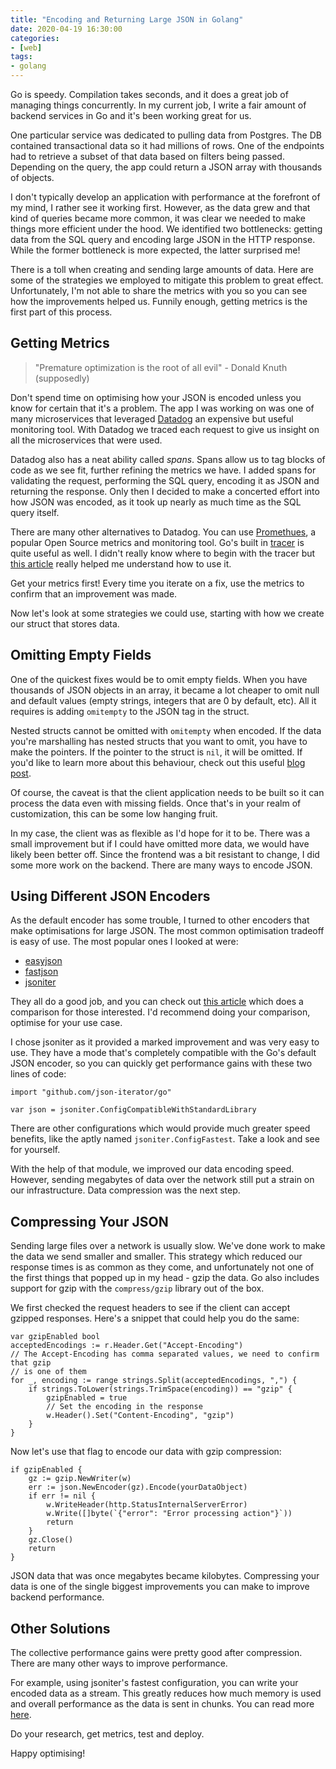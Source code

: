 ```yaml
---
title: "Encoding and Returning Large JSON in Golang"
date: 2020-04-19 16:30:00
categories:
- [web]
tags:
- golang
---
```


Go is speedy. Compilation takes seconds, and it does a great job of managing things concurrently. In my current job, I write a fair amount of backend services in Go and it's been working great for us.

One particular service was dedicated to pulling data from Postgres. The DB contained transactional data so it had millions of rows. One of the endpoints had to retrieve a subset of that data based on filters being passed. Depending on the query, the app could return a JSON array with thousands of objects.

I don't typically develop an application with performance at the forefront of my mind, I rather see it working first. However, as the data grew and that kind of queries became more common, it was clear we needed to make things more efficient under the hood. We identified two bottlenecks: getting data from the SQL query and encoding large JSON in the HTTP response. While the former bottleneck is more expected, the latter surprised me!

There is a toll when creating and sending large amounts of data. Here are some of the strategies we employed to mitigate this problem to great effect. Unfortunately, I'm not able to share the metrics with you so you can see how the improvements helped us. Funnily enough, getting metrics is the first part of this process.

## Getting Metrics

> "Premature optimization is the root of all evil" - Donald Knuth (supposedly)

Don't spend time on optimising how your JSON is encoded unless you know for certain that it's a problem. The app I was working on was one of many microservices that leveraged <a rel="nofollow noopener" target="_blank" href="https://www.datadoghq.com/">Datadog</a> an expensive but useful monitoring tool. With Datadog we traced each request to give us insight on all the microservices that were used.

Datadog also has a neat ability called *spans*. Spans allow us to tag blocks of code as we see fit, further refining the metrics we have. I added spans for validating the request, performing the SQL query, encoding it as JSON and returning the response. Only then I decided to make a concerted effort into how JSON was encoded, as it took up nearly as much time as the SQL query itself.

There are many other alternatives to Datadog. You can use <a rel="nofollow noopener" target="_blank" href="https://prometheus.io/">Promethues</a>, a popular Open Source metrics and monitoring tool. Go's built in <a a rel="nofollow noopener" href="https://golang.org/doc/diagnostics.html#tracing">tracer</a> is quite useful as well. I didn't really know where to begin with the tracer but <a rel="nofollow noopener" target="_blank" href="https://about.sourcegraph.com/go/an-introduction-to-go-tool-trace-rhys-hiltner">this article</a> really helped me understand how to use it.

Get your metrics first! Every time you iterate on a fix, use the metrics to confirm that an improvement was made.

Now let's look at some strategies we could use, starting with how we create our struct that stores data.

## Omitting Empty Fields

One of the quickest fixes would be to omit empty fields. When you have thousands of JSON objects in an array, it became a lot cheaper to omit null and default values (empty strings, integers that are 0 by default, etc). All it requires is adding `omitempty` to the JSON tag in the struct.

Nested structs cannot be omitted with `omitempty` when encoded. If the data you're marshalling has nested structs that you want to omit, you have to make the pointers. If the pointer to the struct is `nil`, it will be omitted. If you'd like to learn more about this behaviour, check out this useful <a rel="nofollow noopener" target="_blank" href="https://www.sohamkamani.com/golang/2018-07-19-golang-omitempty/">blog post</a>.

Of course, the caveat is that the client application needs to be built so it can process the data even with missing fields. Once that's in your realm of customization, this can be some low hanging fruit.

In my case, the client was as flexible as I'd hope for it to be. There was a small improvement but if I could have omitted more data, we would have likely been better off. Since the frontend was a bit resistant to change, I did some more work on the backend. There are many ways to encode JSON.

## Using Different JSON Encoders

As the default encoder has some trouble, I turned to other encoders that make optimisations for large JSON. The most common optimisation tradeoff is easy of use. The most popular ones I looked at were:

- <a rel="nofollow noopener" target="_blank" href="https://github.com/mailru/easyjson">easyjson</a>
- <a rel="nofollow noopener" target="_blank" href="https://github.com/valyala/fastjson">fastjson</a>
- <a rel="nofollow noopener" target="_blank" href="https://github.com/json-iterator/go">jsoniter</a>

They all do a good job, and you can check out <a rel="nofollow noopener" target="_blank" href="https://yalantis.com/blog/speed-up-json-encoding-decoding/">this article</a> which does a comparison for those interested. I'd recommend doing your comparison, optimise for your use case.

I chose jsoniter as it provided a marked improvement and was very easy to use. They have a mode that's completely compatible with the Go's default JSON encoder, so you can quickly get performance gains with these two lines of code:

```golang
import "github.com/json-iterator/go"

var json = jsoniter.ConfigCompatibleWithStandardLibrary
```

There are other configurations which would provide much greater speed benefits, like the aptly named `jsoniter.ConfigFastest`. Take a look and see for yourself.

With the help of that module, we improved our data encoding speed. However, sending megabytes of data over the network still put a strain on our infrastructure. Data compression was the next step.

## Compressing Your JSON

Sending large files over a network is usually slow. We've done work to make the data we send smaller and smaller. This strategy which reduced our response times is as common as they come, and unfortunately not one of the first things that popped up in my head \- gzip the data. Go also includes support for gzip with the `compress/gzip` library out of the box.

We first checked the request headers to see if the client can accept gzipped responses. Here's a snippet that could help you do the same:

```golang
var gzipEnabled bool
acceptedEncodings := r.Header.Get("Accept-Encoding")
// The Accept-Encoding has comma separated values, we need to confirm that gzip
// is one of them
for _, encoding := range strings.Split(acceptedEncodings, ",") {
    if strings.ToLower(strings.TrimSpace(encoding)) == "gzip" {
        gzipEnabled = true
        // Set the encoding in the response
        w.Header().Set("Content-Encoding", "gzip")
    }
}
```

Now let's use that flag to encode our data with gzip compression:

```golang
if gzipEnabled {
    gz := gzip.NewWriter(w)
    err := json.NewEncoder(gz).Encode(yourDataObject)
    if err != nil {
        w.WriteHeader(http.StatusInternalServerError)
        w.Write([]byte(`{"error": "Error processing action"}`))
        return
    }
    gz.Close()
    return
}
```

JSON data that was once megabytes became kilobytes. Compressing your data is one of the single biggest improvements you can make to improve backend performance.

## Other Solutions

The collective performance gains were pretty good after compression. There are many other ways to improve performance.

For example, using jsoniter's fastest configuration, you can write your encoded data as a stream. This greatly reduces how much memory is used and overall performance as the data is sent in chunks. You can read more <a rel="nofollow noopener" target="_blank" href="https://jsoniter.com/migrate-from-go-std.html#best-performance">here</a>.

Do your research, get metrics, test and deploy.

Happy optimising!
